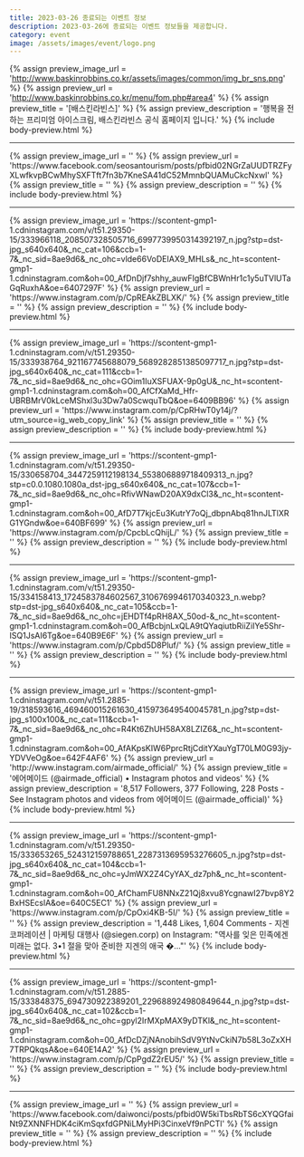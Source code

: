 ```yaml
---
title: 2023-03-26 종료되는 이벤트 정보
description: 2023-03-26에 종료되는 이벤트 정보들을 제공합니다.
category: event
image: /assets/images/event/logo.png
---
```

{% assign preview_image_url = 'http://www.baskinrobbins.co.kr/assets/images/common/img_br_sns.png' %}
{% assign preview_url = 'http://www.baskinrobbins.co.kr/menu/fom.php#area4' %}
{% assign preview_title = '[배스킨라빈스]' %}
{% assign preview_description = '행복을 전하는 프리미엄 아이스크림, 배스킨라빈스 공식 홈페이지 입니다.' %}
{% include body-preview.html %}
<hr>{% assign preview_image_url = '' %}
{% assign preview_url = 'https://www.facebook.com/seosantourism/posts/pfbid02NGrZaUUDTRZFyXLwfkvpBCwMhySXFTft7fn3b7KneSA41dC52MmnbQUAMuCkcNxwl' %}
{% assign preview_title = '' %}
{% assign preview_description = '' %}
{% include body-preview.html %}
<hr>{% assign preview_image_url = 'https://scontent-gmp1-1.cdninstagram.com/v/t51.29350-15/333966118_208507328505716_6997739950314392197_n.jpg?stp=dst-jpg_s640x640&amp;_nc_cat=106&amp;ccb=1-7&amp;_nc_sid=8ae9d6&amp;_nc_ohc=vlde66VoDEIAX9_MHLs&amp;_nc_ht=scontent-gmp1-1.cdninstagram.com&amp;oh=00_AfDnDjf7shhy_auwFIgBfCBWnHr1c1y5uTVlUTaGqRuxhA&amp;oe=6407297F' %}
{% assign preview_url = 'https://www.instagram.com/p/CpREAkZBLXK/' %}
{% assign preview_title = '' %}
{% assign preview_description = '' %}
{% include body-preview.html %}
<hr>{% assign preview_image_url = 'https://scontent-gmp1-1.cdninstagram.com/v/t51.29350-15/333938764_921167745688079_5689282851385097717_n.jpg?stp=dst-jpg_s640x640&amp;_nc_cat=111&amp;ccb=1-7&amp;_nc_sid=8ae9d6&amp;_nc_ohc=GOim1IuXSFUAX-9p0gU&amp;_nc_ht=scontent-gmp1-1.cdninstagram.com&amp;oh=00_AfCfXaMd_Hfr-UBRBMrV0kLceMShxl3u3Dw7a0ScwquTbQ&amp;oe=6409BB96' %}
{% assign preview_url = 'https://www.instagram.com/p/CpRHwT0y14j/?utm_source=ig_web_copy_link' %}
{% assign preview_title = '' %}
{% assign preview_description = '' %}
{% include body-preview.html %}
<hr>{% assign preview_image_url = 'https://scontent-gmp1-1.cdninstagram.com/v/t51.29350-15/330658704_3447259112198134_553806889718409313_n.jpg?stp=c0.0.1080.1080a_dst-jpg_s640x640&amp;_nc_cat=107&amp;ccb=1-7&amp;_nc_sid=8ae9d6&amp;_nc_ohc=RfivWNawD20AX9dxCl3&amp;_nc_ht=scontent-gmp1-1.cdninstagram.com&amp;oh=00_AfD7T7kjcEu3KutrY7oQj_dbpnAbq81hnJLTlXRG1YGndw&amp;oe=640BF699' %}
{% assign preview_url = 'https://www.instagram.com/p/CpcbLcQhijL/' %}
{% assign preview_title = '' %}
{% assign preview_description = '' %}
{% include body-preview.html %}
<hr>{% assign preview_image_url = 'https://scontent-gmp1-1.cdninstagram.com/v/t51.29350-15/334158413_1724583784602567_3106769946170340323_n.webp?stp=dst-jpg_s640x640&amp;_nc_cat=105&amp;ccb=1-7&amp;_nc_sid=8ae9d6&amp;_nc_ohc=jEHDTf4pRH8AX_50od-&amp;_nc_ht=scontent-gmp1-1.cdninstagram.com&amp;oh=00_AfBcbjnLxQLA9tQYaqiutbRiiZiIYe5Shr-ISQ1JsAI6Tg&amp;oe=640B9E6F' %}
{% assign preview_url = 'https://www.instagram.com/p/Cpbd5D8Pluf/' %}
{% assign preview_title = '' %}
{% assign preview_description = '' %}
{% include body-preview.html %}
<hr>{% assign preview_image_url = 'https://scontent-gmp1-1.cdninstagram.com/v/t51.2885-19/318593616_469460015261630_415973649540045781_n.jpg?stp=dst-jpg_s100x100&amp;_nc_cat=111&amp;ccb=1-7&amp;_nc_sid=8ae9d6&amp;_nc_ohc=R4Kt6ZhUH58AX8LZIZ6&amp;_nc_ht=scontent-gmp1-1.cdninstagram.com&amp;oh=00_AfAKpsKIW6PprcRtjCditYXauYgT70LM0G93jy-YDVVeOg&amp;oe=642F4AF6' %}
{% assign preview_url = 'http://www.instagram.com/airmade_official/' %}
{% assign preview_title = '&#xc5d0;&#xc5b4;&#xba54;&#xc774;&#xb4dc; (&#064;airmade_official) &#x2022; Instagram photos and videos' %}
{% assign preview_description = '8,517 Followers, 377 Following, 228 Posts - See Instagram photos and videos from &#xc5d0;&#xc5b4;&#xba54;&#xc774;&#xb4dc; (&#064;airmade_official)' %}
{% include body-preview.html %}
<hr>{% assign preview_image_url = 'https://scontent-gmp1-1.cdninstagram.com/v/t51.29350-15/333653265_524312159788651_2287313695953276605_n.jpg?stp=dst-jpg_s640x640&amp;_nc_cat=104&amp;ccb=1-7&amp;_nc_sid=8ae9d6&amp;_nc_ohc=yJmWX2Z4CyYAX_dz7ph&amp;_nc_ht=scontent-gmp1-1.cdninstagram.com&amp;oh=00_AfChamFU8NNxZ21Qj8xvu8YcgnawI27bvp8Y2BxHSEcslA&amp;oe=640C5EC1' %}
{% assign preview_url = 'https://www.instagram.com/p/CpOxi4KB-5I/' %}
{% assign preview_title = '' %}
{% assign preview_description = '1,448 Likes, 1,604 Comments - &#xc9c0;&#xac90;&#xcf54;&#xd37c;&#xb808;&#xc774;&#xc158; | &#xb9c8;&#xcf00;&#xd305; &#xb300;&#xd589;&#xc0ac; (&#064;siegen.corp) on Instagram: &quot;&#xc5ed;&#xc0ac;&#xb97c; &#xc78a;&#xc740; &#xbbfc;&#xc871;&#xc5d0;&#xac90; &#xbbf8;&#xb798;&#xb294; &#xc5c6;&#xb2e4;. 3&#x2022;1 &#xc808;&#xc744; &#xb9de;&#xc544; &#xc900;&#xbe44;&#xd55c; &#xc9c0;&#xac90;&#xc758; &#xc560;&#xad6d; &#xfffd;...&quot;' %}
{% include body-preview.html %}
<hr>{% assign preview_image_url = 'https://scontent-gmp1-1.cdninstagram.com/v/t51.2885-15/333848375_694730922389201_229688924980849644_n.jpg?stp=dst-jpg_s640x640&amp;_nc_cat=102&amp;ccb=1-7&amp;_nc_sid=8ae9d6&amp;_nc_ohc=gpyl2IrMXpMAX9yDTKl&amp;_nc_ht=scontent-gmp1-1.cdninstagram.com&amp;oh=00_AfDcDZjNAnobihSdV9YtNvCkiN7b58L3oZxXH7TRPQkqsA&amp;oe=640E14A2' %}
{% assign preview_url = 'https://www.instagram.com/p/CpPgdZ2rEU5/' %}
{% assign preview_title = '' %}
{% assign preview_description = '' %}
{% include body-preview.html %}
<hr>{% assign preview_image_url = '' %}
{% assign preview_url = 'https://www.facebook.com/daiwonci/posts/pfbid0W5kiTbsRbTS6cXYQGfaiNt9ZXNNFHDK4ciKmSqxfdGPNiLMyHPi3CinxeVf9nPCTl' %}
{% assign preview_title = '' %}
{% assign preview_description = '' %}
{% include body-preview.html %}